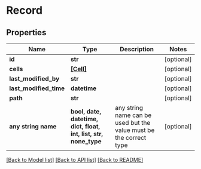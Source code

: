 # Record


## Properties
Name | Type | Description | Notes
------------ | ------------- | ------------- | -------------
**id** | **str** |  | [optional] 
**cells** | [**[Cell]**](Cell.md) |  | [optional] 
**last_modified_by** | **str** |  | [optional] 
**last_modified_time** | **datetime** |  | [optional] 
**path** | **str** |  | [optional] 
**any string name** | **bool, date, datetime, dict, float, int, list, str, none_type** | any string name can be used but the value must be the correct type | [optional]

[[Back to Model list]](../README.md#documentation-for-models) [[Back to API list]](../README.md#documentation-for-api-endpoints) [[Back to README]](../README.md)


